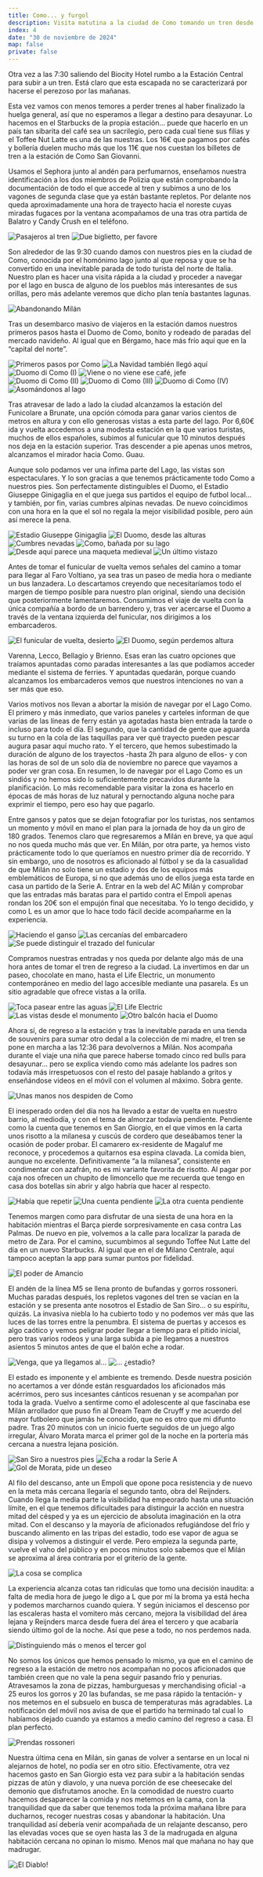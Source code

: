 ```yaml
---
title: Como... y furgol
description: Visita matutina a la ciudad de Como tomando un tren desde Milán y asistencia a un partido de la Serie A en el Estadio de San Siro.
index: 4
date: "30 de noviembre de 2024"
map: false
private: false
---
```

Otra vez a las 7:30 saliendo del Biocity Hotel rumbo a la Estación Central para subir a un tren. Está claro que esta escapada no se caracterizará por hacerse el perezoso por las mañanas.

Esta vez vamos con menos temores a perder trenes al haber finalizado la huelga general, así que no esperamos a llegar a destino para desayunar. Lo hacemos en el Starbucks de la propia estación… puede que hacerlo en un país tan sibarita del café sea un sacrilegio, pero cada cual tiene sus filias y el Toffee Nut Latte es una de las nuestras. Los 16€ que pagamos por cafés y bollería duelen mucho más que los 11€ que nos cuestan los billetes de tren a la estación de Como San Giovanni.

Usamos el Sephora junto al andén para perfumarnos, enseñamos nuestra identificación a los dos miembros de Polizia que están comprobando la documentación de todo el que accede al tren y subimos a uno de los vagones de segunda clase que ya están bastante repletos. Por delante nos queda aproximadamente una hora de trayecto hacia el noreste cuyas miradas fugaces por la ventana acompañamos de una tras otra partida de Balatro y Candy Crush en el teléfono.

![Pasajeros al tren](M24D03A01)
![Due biglietto, per favore](M24D03A02)

Son alrededor de las 9:30 cuando damos con nuestros pies en la ciudad de Como, conocida por el homónimo lago junto al que reposa y que se ha convertido en una inevitable parada de todo turista del norte de Italia. Nuestro plan es hacer una visita rápida a la ciudad y proceder a navegar por el lago en busca de alguno de los pueblos más interesantes de sus orillas, pero más adelante veremos que dicho plan tenía bastantes lagunas.

![Abandonando Milán](M24D03A03)

Tras un desembarco masivo de viajeros en la estación damos nuestros primeros pasos hasta el Duomo de Como, bonito y rodeado de paradas del mercado navideño. Al igual que en Bérgamo, hace más frío aquí que en la “capital del norte”.

![Primeros pasos por Como](M24D03A04)
![La Navidad también llegó aquí](M24D03A05)
![Duomo di Como (I)](M24D03A06)
![Viene o no viene ese café, jefe](M24D03A07)
![Duomo di Como (II)](M24D03A08)
![Duomo di Como (III)](M24D03A09)
![Duomo di Como (IV)](M24D03A10)
![Asomándonos al lago](M24D03A11)

Tras atravesar de lado a lado la ciudad alcanzamos la estación del Funicolare a Brunate, una opción cómoda para ganar varios cientos de metros en altura y con ello generosas vistas a esta parte del lago. Por 6,60€ ida y vuelta accedemos a una modesta estación en la que varios turistas, muchos de ellos españoles, subimos al funicular que 10 minutos después nos deja en la estación superior. Tras descender a pie apenas unos metros, alcanzamos el mirador hacia Como. Guau.

Aunque solo podamos ver una ínfima parte del Lago, las vistas son espectaculares. Y lo son gracias a que tenemos prácticamente todo Como a nuestros pies. Son perfectamente distinguibles el Duomo, el Estadio Giuseppe Ginigaglia en el que juega sus partidos el equipo de futbol local… y también, por fin, varias cumbres alpinas nevadas. De nuevo coincidimos con una hora en la que el sol no regala la mejor visibilidad posible, pero aún así merece la pena.

![Estadio Giuseppe Ginigaglia](M24D03A12)
![El Duomo, desde las alturas](M24D03A13)
![Cumbres nevadas](M24D03A14)
![Como, bañada por su lago](M24D03A15)
![Desde aquí parece una maqueta medieval](M24D03A16)
![Un último vistazo](M24D03A17)

Antes de tomar el funicular de vuelta vemos señales del camino a tomar para llegar al Faro Voltiano, ya sea tras un paseo de media hora o mediante un bus lanzadera. Lo descartamos creyendo que necesitaríamos todo el margen de tiempo posible para nuestro plan original, siendo una decisión que posteriormente lamentaremos. Consumimos el viaje de vuelta con la única compañía a bordo de un barrendero y, tras ver acercarse el Duomo a través de la ventana izquierda del funicular, nos dirigimos a los embarcaderos.

![El funicular de vuelta, desierto](M24D03A18)
![El Duomo, según perdemos altura](M24D03A19)

Varenna, Lecco, Bellagio y Brienno. Esas eran las cuatro opciones que traíamos apuntadas como paradas interesantes a las que podíamos acceder mediante el sistema de ferries. Y apuntadas quedarán, porque cuando alcanzamos los embarcaderos vemos que nuestros intenciones no van a ser más que eso.

Varios motivos nos llevan a abortar la misión de navegar por el Lago Como. El primero y más inmediato, que varios paneles y carteles informan de que varias de las líneas de ferry están ya agotadas hasta bien entrada la tarde o incluso para todo el día. El segundo, que la cantidad de gente que aguarda su turno en la cola de las taquillas para ver qué trayecto pueden pescar augura pasar aquí mucho rato. Y el tercero, que hemos subestimado la duración de alguno de los trayectos -hasta 2h para alguno de ellos- y con las horas de sol de un solo día de noviembre no parece que vayamos a poder ver gran cosa. En resumen, lo de navegar por el Lago Como es un sindiós y no hemos sido lo suficientemente precavidos durante la planificación. Lo más recomendable para visitar la zona es hacerlo en épocas de más horas de luz natural y pernoctando alguna noche para exprimir el tiempo, pero eso hay que pagarlo.

Entre gansos y patos que se dejan fotografiar por los turistas, nos sentamos un momento y móvil en mano el plan para la jornada de hoy da un giro de 180 grados. Tenemos claro que regresaremos a Milán en breve, ya que aquí no nos queda mucho más que ver. En Milán, por otra parte, ya hemos visto prácticamente todo lo que queríamos en nuestro primer día de recorrido. Y sin embargo, uno de nosotros es aficionado al fútbol y se da la casualidad de que Milán no solo tiene un estadio y dos de los equipos más emblemáticos de Europa, si no que además uno de ellos juega esta tarde en casa un partido de la Serie A. Entrar en la web del AC Milán y comprobar que las entradas más baratas para el partido contra el Empoli apenas rondan los 20€ son el empujón final que necesitaba. Yo lo tengo decidido, y como L es un amor que lo hace todo fácil decide acompañarme en la experiencia.

![Haciendo el ganso](M24D03A20)
![Las cercanías del embarcadero](M24D03A21)
![Se puede distinguir el trazado del funicular](M24D03A22)

Compramos nuestras entradas y nos queda por delante algo más de una hora antes de tomar el tren de regreso a la ciudad. La invertimos en dar un paseo, chocolate en mano, hasta el Life Electric, un monumento contemporáneo en medio del lago accesible mediante una pasarela. Es un sitio agradable que ofrece vistas a la orilla.

![Toca pasear entre las aguas](M24D03A23)
![El Life Electric](M24D03A24)
![Las vistas desde el monumento](M24D03A25)
![Otro balcón hacia el Duomo](M24D03A26)

Ahora sí, de regreso a la estación y tras la inevitable parada en una tienda de souvenirs para sumar otro dedal a la colección de mi madre, el tren se pone en marcha a las 12:36 para devolvernos a Milán. Nos acompaña durante el viaje una niña que parece haberse tomado cinco red bulls para desayunar… pero se explica viendo como más adelante los padres son todavía más irrespetuosos con el resto del pasaje hablando a gritos y enseñándose videos en el móvil con el volumen al máximo. Sobra gente.

![Unas manos nos despiden de Como](M24D03A27)

El inesperado orden del día nos ha llevado a estar de vuelta en nuestro barrio, al mediodía, y con el tema de almorzar todavía pendiente. Pendiente como la cuenta que tenemos en San Giorgio, en el que vimos en la carta unos risotto a la milanesa y cuscús de cordero que deseábamos tener la ocasión de poder probar. El camarero ex-residente de Magaluf me reconoce, y procedemos a quitarnos esa espina clavada. La comida bien, aunque no excelente. Definitivamente “a la milanesa”, consistente en condimentar con azafrán, no es mi variante favorita de risotto. Al pagar por caja nos ofrecen un chupito de limoncello que me recuerda que tengo en casa dos botellas sin abrir y algo habría que hacer al respecto.

![Había que repetir](M24D03A28)
![Una cuenta pendiente](M24D03A29)
![La otra cuenta pendiente](M24D03A30)

Tenemos margen como para disfrutar de una siesta de una hora en la habitación mientras el Barça pierde sorpresivamente en casa contra Las Palmas. De nuevo en pie, volvemos a la calle para localizar la parada de metro de Zara. Por el camino, sucumbimos al segundo Toffee Nut Latte del día en un nuevo Starbucks. Al igual que en el de Milano Centrale, aquí tampoco aceptan la app para sumar puntos por fidelidad.

![El poder de Amancio](M24D03A31)

El andén de la línea M5 se llena pronto de bufandas y gorros rossoneri. Muchas paradas después, los repletos vagones del tren se vacían en la estación y se presenta ante nosotros el Estadio de San Siro… o su espíritu, quizás. La invasiva niebla lo ha cubierto todo y no podemos ver más que las luces de las torres entre la penumbra. El sistema de puertas y accesos es algo caótico y vemos peligrar poder llegar a tiempo para el pitido inicial, pero tras varios rodeos y una larga subida a pie llegamos a nuestros asientos 5 minutos antes de que el balón eche a rodar.

![Venga, que ya llegamos al...](M24D03A32)
![... ¿estadio?](M24D03A33)

El estado es imponente y el ambiente es tremendo. Desde nuestra posición no acertamos a ver dónde están resguardados los aficionados más acérrimos, pero sus incesantes cánticos resuenan y se acompañan por toda la grada. Vuelvo a sentirme como el adolescente al que fascinaba ese Milán arrollador que puso fin al Dream Team de Cruyff y me acuerdo del mayor futbolero que jamás he conocido, que no es otro que mi difunto padre. Tras 20 minutos con un inicio fuerte seguidos de un juego algo irregular, Álvaro Morata marca el primer gol de la noche en la portería más cercana a nuestra lejana posición.

![San Siro a nuestros pies](M24D03A34)
![Echa a rodar la Serie A](M24D03A35)
![Gol de Morata, pide un deseo](M24D03A36)

Al filo del descanso, ante un Empoli que opone poca resistencia y de nuevo en la meta más cercana llegaría el segundo tanto, obra del Reijnders. Cuando llega la media parte la visibilidad ha empeorado hasta una situación límite, en el que tenemos dificultades para distinguir la acción en nuestra mitad del césped y ya es un ejercicio de absoluta imaginación en la otra mitad. Con el descanso y la mayoría de aficionados refugiándose del frío y buscando alimento en las tripas del estadio, todo ese vapor de agua se disipa y volvemos a distinguir el verde. Pero empieza la segunda parte, vuelve el vaho del público y en pocos minutos solo sabemos que el Milán se aproxima al área contraria por el griterío de la gente.

![La cosa se complica](M24D03A37)

La experiencia alcanza cotas tan ridículas que tomo una decisión inaudita: a falta de media hora de juego le digo a L que por mí la broma ya está hecha y podemos marcharnos cuando quiera. Y según iniciamos el descenso por las escaleras hasta el vomitero más cercano, mejora la visibilidad del área lejana y Reijnders marca desde fuera del área el tercero y que acabaría siendo último gol de la noche. Así que pese a todo, no nos perdemos nada.

![Distinguiendo más o menos el tercer gol](M24D03A38)

No somos los únicos que hemos pensado lo mismo, ya que en el camino de regreso a la estación de metro nos acompañan no pocos aficionados que también creen que no vale la pena seguir pasando frío y penurias. Atravesamos la zona de pizzas, hamburguesas y merchandising oficial -a 25 euros los gorros y 20 las bufandas, se me pasa rápido la tentación- y nos metemos en el subsuelo en busca de temperaturas más agradables. La notificación del móvil nos avisa de que el partido ha terminado tal cual lo habíamos dejado cuando ya estamos a medio camino del regreso a casa. El plan perfecto.

![Prendas rossoneri](M24D03A39)

Nuestra última cena en Milán, sin ganas de volver a sentarse en un local ni alejarnos de hotel, no podía ser en otro sitio. Efectivamente, otra vez hacemos gasto en San Giorgio esta vez para subir a la habitación sendas pizzas de atún y diavolo, y una nueva porción de ese cheesecake del demonio que disfrutamos anoche. En la comodidad de nuestro cuarto hacemos desaparecer la comida y nos metemos en la cama, con la tranquilidad que da saber que tenemos toda la próxima mañana libre para ducharnos, recoger nuestras cosas y abandonar la habitación. Una tranquilidad así debería venir acompañada de un relajante descanso, pero las elevadas voces que se oyen hasta las 3 de la madrugada en alguna habitación cercana no opinan lo mismo. Menos mal que mañana no hay que madrugar.

![¡El Diablo!](M24D03A40)
